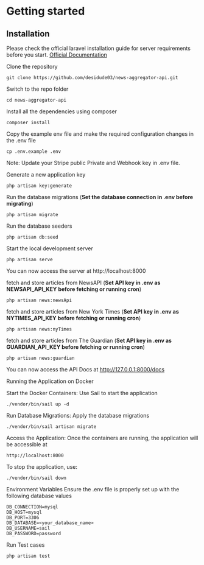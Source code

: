 
# Getting started

## Installation

Please check the official laravel installation guide for server requirements before you start. [Official Documentation](https://laravel.com/docs/10.x/installation)

Clone the repository

    git clone https://github.com/desidude03/news-aggregator-api.git

Switch to the repo folder

    cd news-aggregator-api

Install all the dependencies using composer

    composer install

Copy the example env file and make the required configuration changes in the .env file

    cp .env.example .env

Note: Update your Stripe public Private and Webhook key in .env file.

Generate a new application key

    php artisan key:generate

Run the database migrations (**Set the database connection in .env before migrating**)

    php artisan migrate

Run the database seeders

    php artisan db:seed

Start the local development server

    php artisan serve

You can now access the server at http://localhost:8000

fetch and store articles from NewsAPI (**Set API key in .env as NEWSAPI_API_KEY before fetching or running cron**)

    php artisan news:newsApi

fetch and store articles from New York Times (**Set API key in .env as NYTIMES_API_KEY before fetching or running cron**)

    php artisan news:nyTimes

fetch and store articles from The Guardian (**Set API key in .env as GUARDIAN_API_KEY before fetching or running cron**)

    php artisan news:guardian

You can now access the API Docs at http://127.0.0.1:8000/docs

Running the Application on Docker

Start the Docker Containers: Use Sail to start the application

    ./vendor/bin/sail up -d

Run Database Migrations: Apply the database migrations

    ./vendor/bin/sail artisan migrate

Access the Application: Once the containers are running, the application will be accessible at

    http://localhost:8000

To stop the application, use:

    ./vendor/bin/sail down

Environment Variables Ensure the .env file is properly set up with the following database values

    DB_CONNECTION=mysql
    DB_HOST=mysql
    DB_PORT=3306
    DB_DATABASE=<your_database_name>
    DB_USERNAME=sail
    DB_PASSWORD=password


Run Test cases

    php artisan test